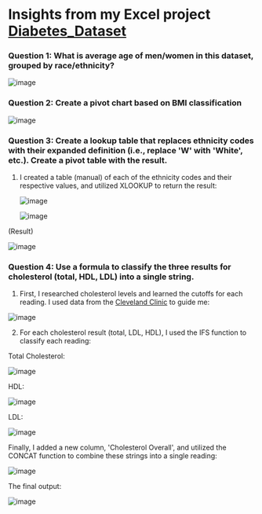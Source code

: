 # Insights from my Excel project [Diabetes_Dataset](https://github.com/quantez-crowe/Excel_Documents/blob/bf440b6a3868db30e5f92f203c9eaf8914449443/diabetes_dataset_analysis.xlsx)


### Question 1: What is average age of men/women in this dataset, grouped by race/ethnicity? 

![image](https://github.com/user-attachments/assets/d883afce-fd47-4e9c-9511-ce759dba5485)


### Question 2: Create a pivot chart based on BMI classification

![image](https://github.com/user-attachments/assets/5e2f85fb-f09a-4412-b309-8c6ff5ede396)


### Question 3: Create a lookup table that replaces ethnicity codes with their expanded definition (i.e., replace 'W' with 'White', etc.). Create a pivot table with the result. 

1. I created a table (manual) of each of the ethnicity codes and their respective values, and utilized XLOOKUP to return the result:
   
   ![image](https://github.com/user-attachments/assets/6c5049a1-9fc0-44bf-a97f-88478e7a26f4)


   ![image](https://github.com/user-attachments/assets/0e09d0da-4104-486d-9b92-305f06e97880)

(Result)

![image](https://github.com/user-attachments/assets/0a97a0bb-b398-4420-b45f-bf58b801e387)



### Question 4: Use a formula to classify the three results for cholesterol (total, HDL, LDL) into a single string.

1. First, I researched cholesterol levels and learned the cutoffs for each reading. I used data from the [Cleveland Clinic](https://my.clevelandclinic.org/health/articles/11920-cholesterol-numbers-what-do-they-mean) to guide me:

![image](https://github.com/user-attachments/assets/2d720d41-dc4c-45f3-a13c-68912776cc68)

2. For each cholesterol result (total, LDL, HDL), I used the IFS function to classify each reading:

Total Cholesterol: 

![image](https://github.com/user-attachments/assets/faf6d600-315c-4890-95b4-8ba81689c0d7)

HDL:

![image](https://github.com/user-attachments/assets/efe696f8-2574-4ef0-a739-2d7765b211bf)


LDL:

![image](https://github.com/user-attachments/assets/a619a2d1-c1de-4431-8327-84fd4afc0c2a)



Finally, I added a new column, 'Cholesterol Overall', and utilized the CONCAT function to combine these strings into a single reading:

![image](https://github.com/user-attachments/assets/7125b4a1-f949-486b-b4b6-875a02337351)

The final output:

![image](https://github.com/user-attachments/assets/da29b91c-0271-4b6b-9d68-61421787d914)


